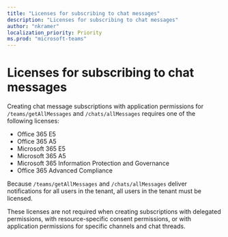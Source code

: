 ```yaml
---
title: "Licenses for subscribing to chat messages"
description: "Licenses for subscribing to chat messages"
author: "nkramer"
localization_priority: Priority
ms.prod: "microsoft-teams"
---
```


# Licenses for subscribing to chat messages

Creating chat message subscriptions with application permissions for `/teams/getAllMessages` and `/chats/allMessages` requires one of the following licenses:

* Office 365 E5
* Office 365 A5
* Microsoft 365 E5
* Microsoft 365 A5
* Microsoft 365 Information Protection and Governance
* Office 365 Advanced Compliance 

Because `/teams/getAllMessages` and `/chats/allMessages` deliver notifications for all users in the tenant, all users in the tenant must be licensed. 

These licenses are not required when creating subscriptions with delegated permissions, with resource-specific consent permissions, or with application permissions for specific channels and chat threads.
